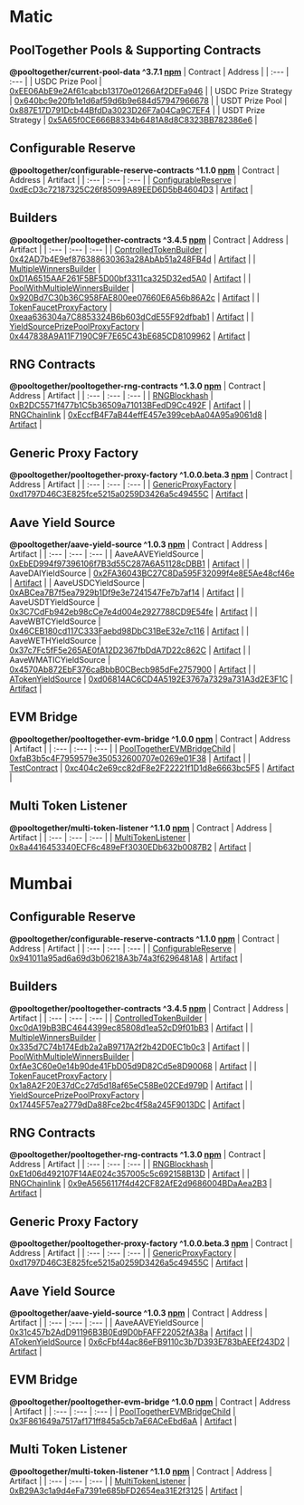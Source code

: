 # Matic

## PoolTogether Pools & Supporting Contracts
**@pooltogether/current-pool-data ^3.7.1 [npm](https://www.npmjs.com/package/@pooltogether/current-pool-data)**
| Contract | Address |
| :--- | :--- |
| USDC Prize Pool | [0xEE06AbE9e2Af61cabcb13170e01266Af2DEFa946](https://polygonscan.com/address/0xEE06AbE9e2Af61cabcb13170e01266Af2DEFa946) |
| USDC Prize Strategy | [0x640bc9e20fb1e1d6af59d6b9e684d57947966678](https://polygonscan.com/address/0x640bc9e20fb1e1d6af59d6b9e684d57947966678) |
| USDT Prize Pool | [0x887E17D791Dcb44BfdDa3023D26F7a04Ca9C7EF4](https://polygonscan.com/address/0x887E17D791Dcb44BfdDa3023D26F7a04Ca9C7EF4) |
| USDT Prize Strategy | [0x5A65f0CE666B8334b6481A8d8C8323BB782386e6](https://polygonscan.com/address/0x5A65f0CE666B8334b6481A8d8C8323BB782386e6) |

## Configurable Reserve
**@pooltogether/configurable-reserve-contracts ^1.1.0 [npm](https://www.npmjs.com/package/@pooltogether/configurable-reserve-contracts)**
| Contract | Address | Artifact |
| :--- | :--- | :--- |
| [ConfigurableReserve](https://github.com/pooltogether/pooltogether-reserve-contracts/tree/master/contracts/ConfigurableReserve.sol) | [0xdEcD3c72187325C26f85099A89EED6D5bB4604D3](https://polygonscan.com/address/0xdEcD3c72187325C26f85099A89EED6D5bB4604D3) | [Artifact](https://github.com/pooltogether/pooltogether-reserve-contracts/tree/master/deployments/matic/ConfigurableReserve.json) |

## Builders
**@pooltogether/pooltogether-contracts ^3.4.5 [npm](https://www.npmjs.com/package/@pooltogether/pooltogether-contracts)**
| Contract | Address | Artifact |
| :--- | :--- | :--- |
| [ControlledTokenBuilder](https://github.com/pooltogether/pooltogether-pool-contracts/tree/master/contracts/builders/ControlledTokenBuilder.sol) | [0x42AD7b4E9ef876388630363a28AbAb51a248FB4d](https://polygonscan.com/address/0x42AD7b4E9ef876388630363a28AbAb51a248FB4d) | [Artifact](https://github.com/pooltogether/pooltogether-pool-contracts/tree/master/deployments/matic/ControlledTokenBuilder.json) |
| [MultipleWinnersBuilder](https://github.com/pooltogether/pooltogether-pool-contracts/tree/master/contracts/builders/MultipleWinnersBuilder.sol) | [0xD1A6515AAF261F5BF5D00bf3311ca325D32ed5A0](https://polygonscan.com/address/0xD1A6515AAF261F5BF5D00bf3311ca325D32ed5A0) | [Artifact](https://github.com/pooltogether/pooltogether-pool-contracts/tree/master/deployments/matic/MultipleWinnersBuilder.json) |
| [PoolWithMultipleWinnersBuilder](https://github.com/pooltogether/pooltogether-pool-contracts/tree/master/contracts/builders/PoolWithMultipleWinnersBuilder.sol) | [0x920Bd7C30b36C958FAE800ee07660E6A56b86A2c](https://polygonscan.com/address/0x920Bd7C30b36C958FAE800ee07660E6A56b86A2c) | [Artifact](https://github.com/pooltogether/pooltogether-pool-contracts/tree/master/deployments/matic/PoolWithMultipleWinnersBuilder.json) |
| [TokenFaucetProxyFactory](https://github.com/pooltogether/pooltogether-pool-contracts/tree/master/contracts/token-faucet/TokenFaucetProxyFactory.sol) | [0xeaa636304a7C8853324B6b603dCdE55F92dfbab1](https://polygonscan.com/address/0xeaa636304a7C8853324B6b603dCdE55F92dfbab1) | [Artifact](https://github.com/pooltogether/pooltogether-pool-contracts/tree/master/deployments/matic/TokenFaucetProxyFactory.json) |
| [YieldSourcePrizePoolProxyFactory](https://github.com/pooltogether/pooltogether-pool-contracts/tree/master/contracts/prize-pool/yield-source/YieldSourcePrizePoolProxyFactory.sol) | [0x447838A9A11F7190C9F7E65C43bE685CD8109962](https://polygonscan.com/address/0x447838A9A11F7190C9F7E65C43bE685CD8109962) | [Artifact](https://github.com/pooltogether/pooltogether-pool-contracts/tree/master/deployments/matic/YieldSourcePrizePoolProxyFactory.json) |

## RNG Contracts
**@pooltogether/pooltogether-rng-contracts ^1.3.0 [npm](https://www.npmjs.com/package/@pooltogether/pooltogether-rng-contracts)**
| Contract | Address | Artifact |
| :--- | :--- | :--- |
| [RNGBlockhash](https://github.com/pooltogether/pooltogether-rng-contracts/tree/master/contracts/RNGBlockhash.sol) | [0xB2DC5571f477b1C5b36509a71013BFedD9Cc492F](https://polygonscan.com/address/0xB2DC5571f477b1C5b36509a71013BFedD9Cc492F) | [Artifact](https://github.com/pooltogether/pooltogether-rng-contracts/tree/master/deployments/matic/RNGBlockhash.json) |
| [RNGChainlink](https://github.com/pooltogether/pooltogether-rng-contracts/tree/master/contracts/RNGChainlink.sol) | [0xEccfB4F7aB44effE457e399cebAa04A95a9061d8](https://polygonscan.com/address/0xEccfB4F7aB44effE457e399cebAa04A95a9061d8) | [Artifact](https://github.com/pooltogether/pooltogether-rng-contracts/tree/master/deployments/matic/RNGChainlink.json) |

## Generic Proxy Factory
**@pooltogether/pooltogether-proxy-factory ^1.0.0.beta.3 [npm](https://www.npmjs.com/package/@pooltogether/pooltogether-proxy-factory)**
| Contract | Address | Artifact |
| :--- | :--- | :--- |
| [GenericProxyFactory](https://github.com/pooltogether/pooltogether-proxy-factory/tree/main/contracts/GenericProxyFactory.sol) | [0xd1797D46C3E825fce5215a0259D3426a5c49455C](https://polygonscan.com/address/0xd1797D46C3E825fce5215a0259D3426a5c49455C) | [Artifact](https://github.com/pooltogether/pooltogether-proxy-factory/tree/main/deployments/matic/GenericProxyFactory.json) |

## Aave Yield Source
**@pooltogether/aave-yield-source ^1.0.3 [npm](https://www.npmjs.com/package/@pooltogether/aave-yield-source)**
| Contract | Address | Artifact |
| :--- | :--- | :--- |
| AaveAAVEYieldSource | [0xEbED994f97396106f7B3d55C287A6A51128cDBB1](https://polygonscan.com/address/0xEbED994f97396106f7B3d55C287A6A51128cDBB1) | [Artifact](https://github.com/pooltogether/aave-yield-source/tree/main/deployments/matic/AaveAAVEYieldSource.json) |
| AaveDAIYieldSource | [0x2FA36043BC27C8Da595F32099f4e8E5Ae48cf46e](https://polygonscan.com/address/0x2FA36043BC27C8Da595F32099f4e8E5Ae48cf46e) | [Artifact](https://github.com/pooltogether/aave-yield-source/tree/main/deployments/matic/AaveDAIYieldSource.json) |
| AaveUSDCYieldSource | [0xABCea7B7f5ea7929b1Df9e3e7241547Fe7b7af14](https://polygonscan.com/address/0xABCea7B7f5ea7929b1Df9e3e7241547Fe7b7af14) | [Artifact](https://github.com/pooltogether/aave-yield-source/tree/main/deployments/matic/AaveUSDCYieldSource.json) |
| AaveUSDTYieldSource | [0x3C7CdFb942eb98cCe7e4d004e2927788CD9E54fe](https://polygonscan.com/address/0x3C7CdFb942eb98cCe7e4d004e2927788CD9E54fe) | [Artifact](https://github.com/pooltogether/aave-yield-source/tree/main/deployments/matic/AaveUSDTYieldSource.json) |
| AaveWBTCYieldSource | [0x46CEB180cd117C333Faebd98DbC31BeE32e7c116](https://polygonscan.com/address/0x46CEB180cd117C333Faebd98DbC31BeE32e7c116) | [Artifact](https://github.com/pooltogether/aave-yield-source/tree/main/deployments/matic/AaveWBTCYieldSource.json) |
| AaveWETHYieldSource | [0x37c7Fc5fF5e265AE0fA12D2367fbDdA7D22c862C](https://polygonscan.com/address/0x37c7Fc5fF5e265AE0fA12D2367fbDdA7D22c862C) | [Artifact](https://github.com/pooltogether/aave-yield-source/tree/main/deployments/matic/AaveWETHYieldSource.json) |
| AaveWMATICYieldSource | [0x4570Ab872EbF376caBbbB0CBecb985dFe2757900](https://polygonscan.com/address/0x4570Ab872EbF376caBbbB0CBecb985dFe2757900) | [Artifact](https://github.com/pooltogether/aave-yield-source/tree/main/deployments/matic/AaveWMATICYieldSource.json) |
| [ATokenYieldSource](https://github.com/pooltogether/aave-yield-source/tree/main/contracts/yield-source/ATokenYieldSource.sol) | [0xd06814AC6CD4A5192E3767a7329a731A3d2E3F1C](https://polygonscan.com/address/0xd06814AC6CD4A5192E3767a7329a731A3d2E3F1C) | [Artifact](https://github.com/pooltogether/aave-yield-source/tree/main/deployments/matic/ATokenYieldSource.json) |

## EVM Bridge
**@pooltogether/pooltogether-evm-bridge ^1.0.0 [npm](https://www.npmjs.com/package/@pooltogether/pooltogether-evm-bridge)**
| Contract | Address | Artifact |
| :--- | :--- | :--- |
| [PoolTogetherEVMBridgeChild](https://github.com/pooltogether/pooltogether-evm-bridge/tree/master/contracts/PoolTogetherEVMBridgeChild.sol) | [0xfaB3b5c4F7959579e350532600707e0269e01F38](https://polygonscan.com/address/0xfaB3b5c4F7959579e350532600707e0269e01F38) | [Artifact](https://github.com/pooltogether/pooltogether-evm-bridge/tree/master/deployments/matic/PoolTogetherEVMBridgeChild.json) |
| [TestContract](https://github.com/pooltogether/pooltogether-evm-bridge/tree/master/contracts/test/TestContract.sol) | [0xc404c2e69cc82dF8e2F22221f1D1d8e6663bc5F5](https://polygonscan.com/address/0xc404c2e69cc82dF8e2F22221f1D1d8e6663bc5F5) | [Artifact](https://github.com/pooltogether/pooltogether-evm-bridge/tree/master/deployments/matic/TestContract.json) |

## Multi Token Listener
**@pooltogether/multi-token-listener ^1.1.0 [npm](https://www.npmjs.com/package/@pooltogether/multi-token-listener)**
| Contract | Address | Artifact |
| :--- | :--- | :--- |
| [MultiTokenListener](https://github.com/pooltogether/multi-token-listener/tree/master/contracts/MultiTokenListener.sol) | [0x8a4416453340ECF6c489eFf3030EDb632b0087B2](https://polygonscan.com/address/0x8a4416453340ECF6c489eFf3030EDb632b0087B2) | [Artifact](https://github.com/pooltogether/multi-token-listener/tree/master/deployments/matic/MultiTokenListener.json) |


# Mumbai


## Configurable Reserve
**@pooltogether/configurable-reserve-contracts ^1.1.0 [npm](https://www.npmjs.com/package/@pooltogether/configurable-reserve-contracts)**
| Contract | Address | Artifact |
| :--- | :--- | :--- |
| [ConfigurableReserve](https://github.com/pooltogether/pooltogether-reserve-contracts/tree/master/contracts/ConfigurableReserve.sol) | [0x941011a95ad6a69d3b06218A3b74a3f6296481A8](https://explorer-mumbai.maticvigil.com/address/0x941011a95ad6a69d3b06218A3b74a3f6296481A8) | [Artifact](https://github.com/pooltogether/pooltogether-reserve-contracts/tree/master/deployments/mumbai/ConfigurableReserve.json) |

## Builders
**@pooltogether/pooltogether-contracts ^3.4.5 [npm](https://www.npmjs.com/package/@pooltogether/pooltogether-contracts)**
| Contract | Address | Artifact |
| :--- | :--- | :--- |
| [ControlledTokenBuilder](https://github.com/pooltogether/pooltogether-pool-contracts/tree/master/contracts/builders/ControlledTokenBuilder.sol) | [0xc0dA19bB3BC4644399ec85808d1ea52cD9f01bB3](https://explorer-mumbai.maticvigil.com/address/0xc0dA19bB3BC4644399ec85808d1ea52cD9f01bB3) | [Artifact](https://github.com/pooltogether/pooltogether-pool-contracts/tree/master/deployments/mumbai/ControlledTokenBuilder.json) |
| [MultipleWinnersBuilder](https://github.com/pooltogether/pooltogether-pool-contracts/tree/master/contracts/builders/MultipleWinnersBuilder.sol) | [0x335d7C74b174Edb2a2aB9717A2f2b42D0EC1b0c3](https://explorer-mumbai.maticvigil.com/address/0x335d7C74b174Edb2a2aB9717A2f2b42D0EC1b0c3) | [Artifact](https://github.com/pooltogether/pooltogether-pool-contracts/tree/master/deployments/mumbai/MultipleWinnersBuilder.json) |
| [PoolWithMultipleWinnersBuilder](https://github.com/pooltogether/pooltogether-pool-contracts/tree/master/contracts/builders/PoolWithMultipleWinnersBuilder.sol) | [0xfAe3C60e0e14b90de41FbD05d9D82Cd5e8D90068](https://explorer-mumbai.maticvigil.com/address/0xfAe3C60e0e14b90de41FbD05d9D82Cd5e8D90068) | [Artifact](https://github.com/pooltogether/pooltogether-pool-contracts/tree/master/deployments/mumbai/PoolWithMultipleWinnersBuilder.json) |
| [TokenFaucetProxyFactory](https://github.com/pooltogether/pooltogether-pool-contracts/tree/master/contracts/token-faucet/TokenFaucetProxyFactory.sol) | [0x1a8A2F20E37dCc27d5d18af65eC58Be02CEd979D](https://explorer-mumbai.maticvigil.com/address/0x1a8A2F20E37dCc27d5d18af65eC58Be02CEd979D) | [Artifact](https://github.com/pooltogether/pooltogether-pool-contracts/tree/master/deployments/mumbai/TokenFaucetProxyFactory.json) |
| [YieldSourcePrizePoolProxyFactory](https://github.com/pooltogether/pooltogether-pool-contracts/tree/master/contracts/prize-pool/yield-source/YieldSourcePrizePoolProxyFactory.sol) | [0x17445F57ea2779dDa88Fce2bc4f58a245F9013DC](https://explorer-mumbai.maticvigil.com/address/0x17445F57ea2779dDa88Fce2bc4f58a245F9013DC) | [Artifact](https://github.com/pooltogether/pooltogether-pool-contracts/tree/master/deployments/mumbai/YieldSourcePrizePoolProxyFactory.json) |

## RNG Contracts
**@pooltogether/pooltogether-rng-contracts ^1.3.0 [npm](https://www.npmjs.com/package/@pooltogether/pooltogether-rng-contracts)**
| Contract | Address | Artifact |
| :--- | :--- | :--- |
| [RNGBlockhash](https://github.com/pooltogether/pooltogether-rng-contracts/tree/master/contracts/RNGBlockhash.sol) | [0xE1d06d492107F14AE024c357005c5c692158B13D](https://explorer-mumbai.maticvigil.com/address/0xE1d06d492107F14AE024c357005c5c692158B13D) | [Artifact](https://github.com/pooltogether/pooltogether-rng-contracts/tree/master/deployments/mumbai/RNGBlockhash.json) |
| [RNGChainlink](https://github.com/pooltogether/pooltogether-rng-contracts/tree/master/contracts/RNGChainlink.sol) | [0x9eA5656117f4d42CF82AfE2d9686004BDaAea2B3](https://explorer-mumbai.maticvigil.com/address/0x9eA5656117f4d42CF82AfE2d9686004BDaAea2B3) | [Artifact](https://github.com/pooltogether/pooltogether-rng-contracts/tree/master/deployments/mumbai/RNGChainlink.json) |

## Generic Proxy Factory
**@pooltogether/pooltogether-proxy-factory ^1.0.0.beta.3 [npm](https://www.npmjs.com/package/@pooltogether/pooltogether-proxy-factory)**
| Contract | Address | Artifact |
| :--- | :--- | :--- |
| [GenericProxyFactory](https://github.com/pooltogether/pooltogether-proxy-factory/tree/main/contracts/GenericProxyFactory.sol) | [0xd1797D46C3E825fce5215a0259D3426a5c49455C](https://explorer-mumbai.maticvigil.com/address/0xd1797D46C3E825fce5215a0259D3426a5c49455C) | [Artifact](https://github.com/pooltogether/pooltogether-proxy-factory/tree/main/deployments/mumbai/GenericProxyFactory.json) |

## Aave Yield Source
**@pooltogether/aave-yield-source ^1.0.3 [npm](https://www.npmjs.com/package/@pooltogether/aave-yield-source)**
| Contract | Address | Artifact |
| :--- | :--- | :--- |
| AaveAAVEYieldSource | [0x31c457b2AdD91196B3B0Ed9D0bFAFF22052fA38a](https://explorer-mumbai.maticvigil.com/address/0x31c457b2AdD91196B3B0Ed9D0bFAFF22052fA38a) | [Artifact](https://github.com/pooltogether/aave-yield-source/tree/main/deployments/mumbai/AaveAAVEYieldSource.json) |
| [ATokenYieldSource](https://github.com/pooltogether/aave-yield-source/tree/main/contracts/yield-source/ATokenYieldSource.sol) | [0x6cFbf44ac86eFB9110c3b7D393E783bAEEf243D2](https://explorer-mumbai.maticvigil.com/address/0x6cFbf44ac86eFB9110c3b7D393E783bAEEf243D2) | [Artifact](https://github.com/pooltogether/aave-yield-source/tree/main/deployments/mumbai/ATokenYieldSource.json) |

## EVM Bridge
**@pooltogether/pooltogether-evm-bridge ^1.0.0 [npm](https://www.npmjs.com/package/@pooltogether/pooltogether-evm-bridge)**
| Contract | Address | Artifact |
| :--- | :--- | :--- |
| [PoolTogetherEVMBridgeChild](https://github.com/pooltogether/pooltogether-evm-bridge/tree/master/contracts/PoolTogetherEVMBridgeChild.sol) | [0x3F861649a7517af171ff845a5cb7aE6ACeEbd6aA](https://explorer-mumbai.maticvigil.com/address/0x3F861649a7517af171ff845a5cb7aE6ACeEbd6aA) | [Artifact](https://github.com/pooltogether/pooltogether-evm-bridge/tree/master/deployments/mumbai/PoolTogetherEVMBridgeChild.json) |

## Multi Token Listener
**@pooltogether/multi-token-listener ^1.1.0 [npm](https://www.npmjs.com/package/@pooltogether/multi-token-listener)**
| Contract | Address | Artifact |
| :--- | :--- | :--- |
| [MultiTokenListener](https://github.com/pooltogether/multi-token-listener/tree/master/contracts/MultiTokenListener.sol) | [0xB29A3c1a9d4eFa7391e685bFD2654ea31E2f3125](https://explorer-mumbai.maticvigil.com/address/0xB29A3c1a9d4eFa7391e685bFD2654ea31E2f3125) | [Artifact](https://github.com/pooltogether/multi-token-listener/tree/master/deployments/mumbai/MultiTokenListener.json) |



